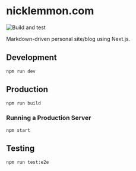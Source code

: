 # nicklemmon.com

![Build and test](https://github.com/nicklemmon/nicklemmon-blog-next/actions/workflows/build-and-test.yml/badge.svg?branch=main)

Markdown-driven personal site/blog using Next.js.

## Development

```
npm run dev
```

## Production

```
npm run build
```

### Running a Production Server

```
npm start
```

## Testing

```
npm run test:e2e
```
